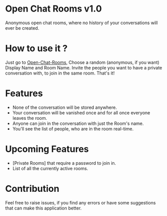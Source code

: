 # Open Chat Rooms v1.0
Anonymous open chat rooms, where no history of your conversations will ever be created.

# How to use it ?
Just go to [Open-Chat-Rooms](https://openchatrooms.herokuapp.com/), Choose a random (anonymous, if you want) Display Name and Room Name. Invite the people you want to have a private conversation with, to join in the same room. That's it!

# Features
- None of the conversation will be stored anywhere.
- Your conversation will be vanished once and for all once everyone leaves the room.
- Anyone can join in the conversation with just the Room's name.
- You'll see the list of people, who are in the room real-time.

# Upcoming Features
- [Private Rooms] that require a password to join in.
- List of all the currently active rooms.


# Contribution
Feel free to raise issues, if you find any errors or have some suggestions that can make this application better.